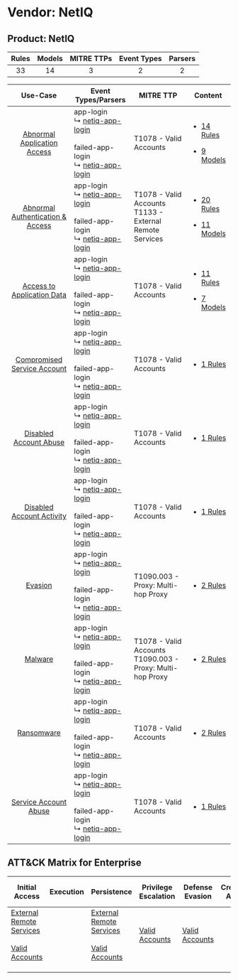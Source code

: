 Vendor: NetIQ
=============
Product: NetIQ
--------------
| Rules | Models | MITRE TTPs | Event Types | Parsers |
|:-----:|:------:|:----------:|:-----------:|:-------:|
|  33   |   14   |     3      |      2      |    2    |

|                                           Use-Case                                           | Event Types/Parsers                                                                                                                                                         | MITRE TTP                                                        | Content                                                                                                                   |
|:--------------------------------------------------------------------------------------------:| --------------------------------------------------------------------------------------------------------------------------------------------------------------------------- | ---------------------------------------------------------------- | ------------------------------------------------------------------------------------------------------------------------- |
|      [Abnormal Application Access](../../../UseCases/uc_abnormal_application_access.md)      |  app-login<br> ↳ [netiq-app-login](Parsers/parserContent_netiq-app-login.md)<br><br> failed-app-login<br> ↳ [netiq-app-login](Parsers/parserContent_netiq-app-login.md)<br> | T1078 - Valid Accounts<br>                                       | [<ul><li>14 Rules</li></ul><ul><li>9 Models</li></ul>](Rules_Models/r_m_netiq_netiq_Abnormal_Application_Access.md)       |
| [Abnormal Authentication & Access](../../../UseCases/uc_abnormal_authentication_&_access.md) |  app-login<br> ↳ [netiq-app-login](Parsers/parserContent_netiq-app-login.md)<br><br> failed-app-login<br> ↳ [netiq-app-login](Parsers/parserContent_netiq-app-login.md)<br> | T1078 - Valid Accounts<br>T1133 - External Remote Services<br>   | [<ul><li>20 Rules</li></ul><ul><li>11 Models</li></ul>](Rules_Models/r_m_netiq_netiq_Abnormal_Authentication_&_Access.md) |
|       [Access to Application Data](../../../UseCases/uc_access_to_application_data.md)       |  app-login<br> ↳ [netiq-app-login](Parsers/parserContent_netiq-app-login.md)<br><br> failed-app-login<br> ↳ [netiq-app-login](Parsers/parserContent_netiq-app-login.md)<br> | T1078 - Valid Accounts<br>                                       | [<ul><li>11 Rules</li></ul><ul><li>7 Models</li></ul>](Rules_Models/r_m_netiq_netiq_Access_to_Application_Data.md)        |
|      [Compromised Service Account](../../../UseCases/uc_compromised_service_account.md)      |  app-login<br> ↳ [netiq-app-login](Parsers/parserContent_netiq-app-login.md)<br><br> failed-app-login<br> ↳ [netiq-app-login](Parsers/parserContent_netiq-app-login.md)<br> | T1078 - Valid Accounts<br>                                       | [<ul><li>1 Rules</li></ul>](Rules_Models/r_m_netiq_netiq_Compromised_Service_Account.md)                                  |
|           [Disabled Account Abuse](../../../UseCases/uc_disabled_account_abuse.md)           |  app-login<br> ↳ [netiq-app-login](Parsers/parserContent_netiq-app-login.md)<br><br> failed-app-login<br> ↳ [netiq-app-login](Parsers/parserContent_netiq-app-login.md)<br> | T1078 - Valid Accounts<br>                                       | [<ul><li>1 Rules</li></ul>](Rules_Models/r_m_netiq_netiq_Disabled_Account_Abuse.md)                                       |
|        [Disabled Account Activity](../../../UseCases/uc_disabled_account_activity.md)        |  app-login<br> ↳ [netiq-app-login](Parsers/parserContent_netiq-app-login.md)<br><br> failed-app-login<br> ↳ [netiq-app-login](Parsers/parserContent_netiq-app-login.md)<br> | T1078 - Valid Accounts<br>                                       | [<ul><li>1 Rules</li></ul>](Rules_Models/r_m_netiq_netiq_Disabled_Account_Activity.md)                                    |
|                          [Evasion](../../../UseCases/uc_evasion.md)                          |  app-login<br> ↳ [netiq-app-login](Parsers/parserContent_netiq-app-login.md)<br><br> failed-app-login<br> ↳ [netiq-app-login](Parsers/parserContent_netiq-app-login.md)<br> | T1090.003 - Proxy: Multi-hop Proxy<br>                           | [<ul><li>2 Rules</li></ul>](Rules_Models/r_m_netiq_netiq_Evasion.md)                                                      |
|                          [Malware](../../../UseCases/uc_malware.md)                          |  app-login<br> ↳ [netiq-app-login](Parsers/parserContent_netiq-app-login.md)<br><br> failed-app-login<br> ↳ [netiq-app-login](Parsers/parserContent_netiq-app-login.md)<br> | T1078 - Valid Accounts<br>T1090.003 - Proxy: Multi-hop Proxy<br> | [<ul><li>2 Rules</li></ul>](Rules_Models/r_m_netiq_netiq_Malware.md)                                                      |
|                       [Ransomware](../../../UseCases/uc_ransomware.md)                       |  app-login<br> ↳ [netiq-app-login](Parsers/parserContent_netiq-app-login.md)<br><br> failed-app-login<br> ↳ [netiq-app-login](Parsers/parserContent_netiq-app-login.md)<br> | T1078 - Valid Accounts<br>                                       | [<ul><li>2 Rules</li></ul>](Rules_Models/r_m_netiq_netiq_Ransomware.md)                                                   |
|            [Service Account Abuse](../../../UseCases/uc_service_account_abuse.md)            |  app-login<br> ↳ [netiq-app-login](Parsers/parserContent_netiq-app-login.md)<br><br> failed-app-login<br> ↳ [netiq-app-login](Parsers/parserContent_netiq-app-login.md)<br> | T1078 - Valid Accounts<br>                                       | [<ul><li>1 Rules</li></ul>](Rules_Models/r_m_netiq_netiq_Service_Account_Abuse.md)                                        |

ATT&CK Matrix for Enterprise
----------------------------
| Initial Access                                                                                                                                   | Execution | Persistence                                                                                                                                      | Privilege Escalation                                                | Defense Evasion                                                     | Credential Access | Discovery | Lateral Movement | Collection | Command and Control                                                                                                                       | Exfiltration | Impact |
| ------------------------------------------------------------------------------------------------------------------------------------------------ | --------- | ------------------------------------------------------------------------------------------------------------------------------------------------ | ------------------------------------------------------------------- | ------------------------------------------------------------------- | ----------------- | --------- | ---------------- | ---------- | ----------------------------------------------------------------------------------------------------------------------------------------- | ------------ | ------ |
| [External Remote Services](https://attack.mitre.org/techniques/T1133)<br><br>[Valid Accounts](https://attack.mitre.org/techniques/T1078)<br><br> |           | [External Remote Services](https://attack.mitre.org/techniques/T1133)<br><br>[Valid Accounts](https://attack.mitre.org/techniques/T1078)<br><br> | [Valid Accounts](https://attack.mitre.org/techniques/T1078)<br><br> | [Valid Accounts](https://attack.mitre.org/techniques/T1078)<br><br> |                   |           |                  |            | [Proxy: Multi-hop Proxy](https://attack.mitre.org/techniques/T1090/003)<br><br>[Proxy](https://attack.mitre.org/techniques/T1090)<br><br> |              |        |